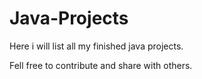 # Java-Projects
Here i will list all my finished java projects.

Fell free to contribute and share with others.
